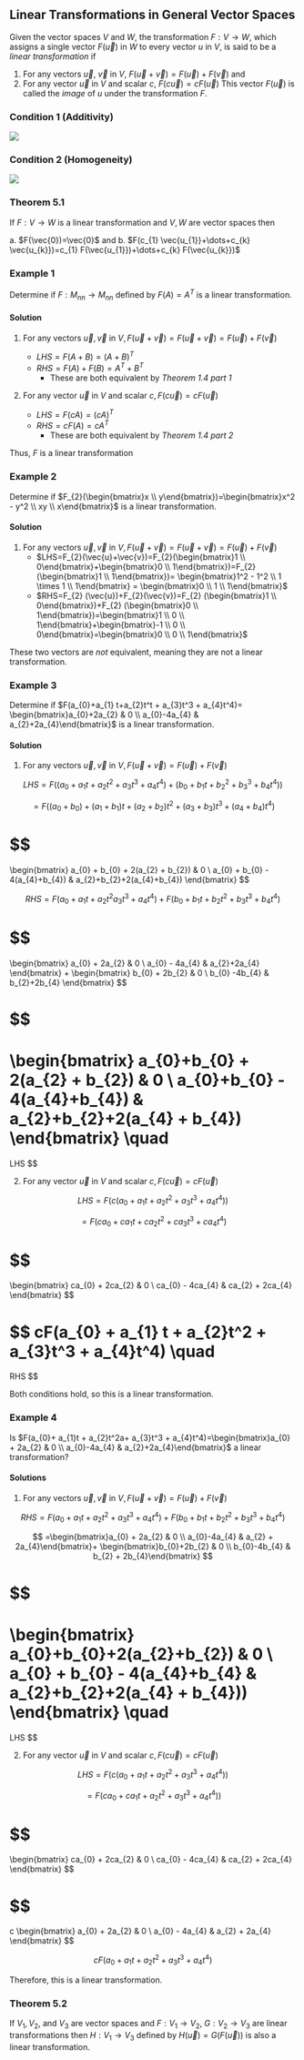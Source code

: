 ## Linear Transformations in General Vector Spaces

Given the vector spaces $V$ and $W$, the transformation $F:V \to W$, which assigns a single vector $F(\vec{u})$ in $W$ to every vector $u$ in $V$, is said to be a _linear transformation_ if
1. For any vectors $\vec{u}$, $\vec{v}$ in $V$, $F(\vec{u}+\vec{v})=F(\vec{u})+F(\vec{v})$  and
2. For any vector $\vec{u}$ in $V$ and scalar $c$, $F(c \vec{u})=cF(\vec{u})$
This vector $F(\vec{u})$ is called the _image_ of $u$ under the transformation $F$.

### Condition 1 (Additivity)

![](linear_transformation_part1.png)

### Condition 2 (Homogeneity)

![](linear_transformation_part2.png)

### Theorem 5.1

If $F:V \to W$ is a linear transformation and $V,W$ are vector spaces then

a. $F(\vec{0})=\vec{0}$ and
b. $F(c_{1} \vec{u_{1}}+\dots+c_{k} \vec{u_{k}})=c_{1} F(\vec{u_{1}})+\dots+c_{k} F(\vec{u_{k}})$

### Example 1

Determine if $F:M_{nn} \to M_{nn}$ defined by $F(A)=A^T$ is a linear transformation.

#### Solution

1. For any vectors $\vec{u},\vec{v}$ in $V,F(\vec{u}+\vec{v})=F(\vec{u}+\vec{v})=F(\vec{u})+F(\vec{v})$
	- $LHS=F(A+B)=(A+B)^T$
	- $RHS=F(A)+F(B)=A^T+B^T$
		- These are both equivalent by _Theorem 1.4 part 1_

2. For any vector $\vec{u}$ in $V$ and scalar $c,F(c \vec{u})=cF (\vec{u})$
	- $LHS=F(cA)=(cA)^T$
	- $RHS=cF(A)=cA^T$
		- These are both equivalent by _Theorem 1.4 part 2_

Thus, $F$ is a linear transformation

### Example 2

Determine if $F_{2}(\begin{bmatrix}x \\ y\end{bmatrix})=\begin{bmatrix}x^2 - y^2 \\ xy \\ x\end{bmatrix}$ is a linear transformation.

#### Solution

1. For any vectors $\vec{u},\vec{v}$ in $V,F(\vec{u}+\vec{v})=F(\vec{u}+\vec{v})=F(\vec{u})+F(\vec{v})$
	- $LHS=F_{2}(\vec{u}+\vec{v})=F_{2}(\begin{bmatrix}1 \\ 0\end{bmatrix}+\begin{bmatrix}0 \\ 1\end{bmatrix})=F_{2}(\begin{bmatrix}1 \\ 1\end{bmatrix})= \begin{bmatrix}1^2 - 1^2 \\ 1 \times 1 \\ 1\end{bmatrix} = \begin{bmatrix}0 \\ 1 \\ 1\end{bmatrix}$
	- $RHS=F_{2} (\vec{u})+F_{2}(\vec{v})=F_{2} (\begin{bmatrix}1 \\ 0\end{bmatrix})+F_{2} (\begin{bmatrix}0 \\ 1\end{bmatrix})=\begin{bmatrix}1 \\ 0 \\ 1\end{bmatrix}+\begin{bmatrix}-1 \\ 0 \\ 0\end{bmatrix}=\begin{bmatrix}0 \\ 0 \\ 1\end{bmatrix}$

These two vectors are _not_ equivalent, meaning they are not a linear transformation.

### Example 3

Determine if $F(a_{0}+a_{1} t+a_{2}t^t + a_{3}t^3 + a_{4}t^4)= \begin{bmatrix}a_{0}+2a_{2} & 0 \\ a_{0}-4a_{4} & a_{2}+2a_{4}\end{bmatrix}$ is a linear transformation.

#### Solution

1. For any vectors $\vec{u},\vec{v}$ in $V,F(\vec{u}+\vec{v})=F(\vec{u})+F(\vec{v})$

$$
LHS=F((a_{0}+a_{1}t + a_{2}t^2 + a_{3}t^3 +a_{4} t^4)+(b_{0} + b_{1}t + b_{2}^2 + b_{3}^3 + b_{4}t^4))
$$

$$
=F((a_{0}+b_{0})+(a_{1} + b_{1})t + (a_{2}+b_{2})t^2 + (a_{3}+b_{3})t^3+(a_{4}+b_{4})t^4)
$$

$$
=
\begin{bmatrix}
a_{0} + b_{0} + 2(a_{2} + b_{2}) & 0 \\
a_{0} + b_{0} - 4(a_{4}+b_{4}) & a_{2}+b_{2}+2(a_{4}+b_{4})
\end{bmatrix}
$$

$$
RHS=F(a_{0}+a_{1}t + a_{2}t^2 a_{3}t^3 + a_{4}t^4)+F(b_{0}+b_{1}t + b_{2}t^2 + b_{3}t^3+ b_{4}t^4)
$$

$$
=
\begin{bmatrix}
a_{0} + 2a_{2} & 0 \\
a_{0} - 4a_{4} & a_{2}+2a_{4}
\end{bmatrix}
+
\begin{bmatrix}
b_{0} + 2b_{2} & 0 \\
b_{0} -4b_{4} & b_{2}+2b_{4}
\end{bmatrix}
$$

$$
=
\begin{bmatrix}
a_{0}+b_{0} + 2(a_{2} + b_{2}) & 0 \\
a_{0}+b_{0} - 4(a_{4}+b_{4}) & a_{2}+b_{2}+2(a_{4} + b_{4})
\end{bmatrix}
\quad
=
LHS
$$


2. For any vector $\vec{u}$ in $V$ and scalar $c,F(c \vec{u})=cF(\vec{u})$

$$
LHS = F(c(a_{0}+a_{1}t + a_{2}t^2 + a_{3}t^3 + a_{4}t^4))
$$

$$
= F(ca_{0} + ca_{1} t + ca_{2} t^2 + ca_{3} t^3 + ca_{4} t^4)
$$

$$
=
\begin{bmatrix}
ca_{0} + 2ca_{2} & 0 \\
ca_{0} - 4ca_{4} & ca_{2} + 2ca_{4}
\end{bmatrix}
$$

$$
cF(a_{0} + a_{1} t + a_{2}t^2 + a_{3}t^3 + a_{4}t^4)
\quad
=
RHS
$$

Both conditions hold, so this is a linear transformation. 

### Example 4

Is $F(a_{0}+ a_{1}t + a_{2}t^2a+ a_{3}t^3 + a_{4}t^4)=\begin{bmatrix}a_{0} + 2a_{2} & 0 \\ a_{0}-4a_{4} & a_{2}+2a_{4}\end{bmatrix}$ a linear transformation?

#### Solutions

1. For any vectors $\vec{u},\vec{v}$ in $V,F(\vec{u}+\vec{v})=F(\vec{u})+F(\vec{v})$

$$
RHS=F(a_{0}+a_{1}t + a_{2}t^2 + a_{3}t^3 + a_{4}t^4)+F(b_{0}+b_{1}t + b_{2}t^2 + b_{3}t^3 + b_{4}t^4)
$$

$$
=\begin{bmatrix}a_{0} + 2a_{2} & 0 \\ a_{0}-4a_{4} & a_{2} + 2a_{4}\end{bmatrix}+ \begin{bmatrix}b_{0}+2b_{2} & 0 \\ b_{0}-4b_{4} & b_{2} + 2b_{4}\end{bmatrix}
$$

$$
=
\begin{bmatrix}
a_{0}+b_{0}+2(a_{2}+b_{2}) & 0 \\
a_{0} + b_{0} - 4(a_{4}+b_{4} & a_{2}+b_{2}+2(a_{4} + b_{4}))
\end{bmatrix}
\quad
=
LHS
$$

2. For any vector $\vec{u}$ in $V$ and scalar $c,F(c \vec{u})=cF(\vec{u})$

$$
LHS= F(c(a_{0}+a_{1} t + a_{2}t^2 + a_{3}t^3 + a_{4}t^4))
$$

$$
= F(c a_{0} + c a_{1} t + a_{2}t^2 + a_{3}t^3 + a_{4}t^4))
$$

$$
=
\begin{bmatrix}
ca_{0} + 2ca_{2} & 0 \\
ca_{0} - 4ca_{4} & ca_{2} + 2ca_{4}
\end{bmatrix}
$$

$$
=
c
\begin{bmatrix}
a_{0} + 2a_{2} & 0 \\
a_{0} - 4a_{4} & a_{2} + 2a_{4}
\end{bmatrix}
$$

$$
cF(a_{0} + a_{1}t + a_{2}t^2 + a_{3}t^3 + a_{4}t^4)
$$

Therefore, this is a linear transformation.

### Theorem 5.2

If $V_{1},V_{2},$ and $V_{3}$ are vector spaces and $F:V_{1} \to V_{2}, ~ G:V_{2} \to V_{3}$ are linear transformations then $H:V_{1} \to V_{3}$ defined by $H(\vec{u})=G(F(\vec{u}))$ is also a linear transformation.
